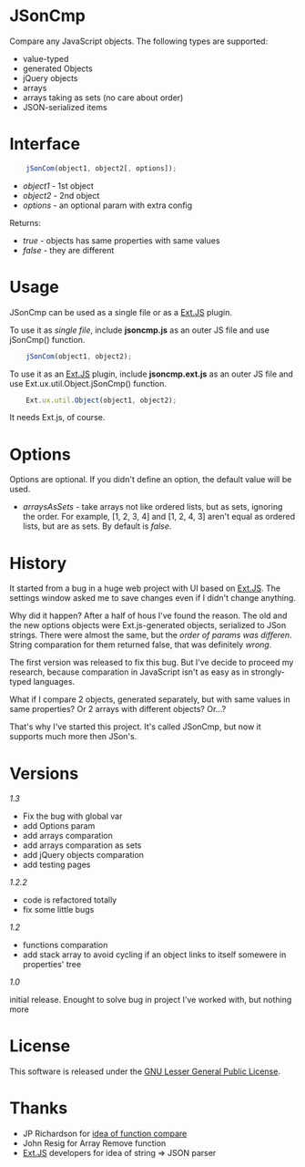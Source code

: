 JSonCmp
=======

Compare any JavaScript objects. The following types are supported:

- value-typed
- generated Objects
- jQuery objects
- arrays
- arrays taking as sets (no care about order)
- JSON-serialized items

Interface
====

```javascript
	jSonCom(object1, object2[, options]);
```

- *object1* - 1st object
- *object2* - 2nd object
- *options* - an optional param with extra config

Returns:
- *true* - objects has same properties with same values
- *false* - they are different

Usage
====

JSonCmp can be used as a single file or as a [Ext.JS](http://www.sencha.com/products/extjs) plugin.

To use it as *single file*, include **jsoncmp.js** as an outer JS file and use jSonCmp() function.

```javascript
	jSonCom(object1, object2);
```

To use it as an [Ext.JS](http://www.sencha.com/products/extjs) plugin, include **jsoncmp.ext.js** as an outer JS file and use  Ext.ux.util.Object.jSonCmp() function.

```javascript
	Ext.ux.util.Object(object1, object2);
```

It needs Ext.js, of course.

Options
====
Options are optional. If you didn't define an option, the default value will be used.

+ *arraysAsSets* - take arrays not like ordered lists, but as sets, ignoring the order. For example, [1, 2, 3, 4] and [1, 2, 4, 3] aren't equal as ordered lists, but are as sets. By default is *false*.

History
====
It started from a bug in a huge web project with UI based on [Ext.JS](http://www.sencha.com/products/extjs). The settings window asked me to save changes even if I didn't change anything.

Why did it happen? After a half of hous I've found the reason. The old and the new options objects were Ext.js-generated objects, serialized to JSon strings. There were almost the same, but the *order of params was differen*. String comparation for them returned false, that was definitely *wrong*.

The first version was released to fix this bug. But I've decide to proceed my research, because comparation in JavaScript isn't as easy as in strongly-typed languages.

What if I compare 2 objects, generated separately, but with same values in same properties? Or 2 arrays with different objects? Or...?

That's why I've started this project. It's called JSonCmp, but now it supports much more then JSon's.

Versions
====

*1.3*

+ Fix the bug with global var
+ add Options param
+ add arrays comparation
+ add arrays comparation as sets
+ add jQuery objects comparation
+ add testing pages

*1.2.2*

+ code is refactored totally
+ fix some little bugs

*1.2*

+ functions comparation
+ add stack array to avoid cycling if an object links to itself somewere in properties' tree

*1.0*

initial release. Enought to solve bug in project I've worked with, but nothing more


License
====

This software is released under the [GNU Lesser General Public License](http://www.gnu.org/copyleft/lesser.html).

Thanks
====

- JP Richardson for [idea of function compare](http://procbits.com/2012/01/19/comparing-two-javascript-objects/)
- John Resig for Array Remove function
- [Ext.JS](http://www.sencha.com/products/extjs) developers for idea of string => JSON parser
